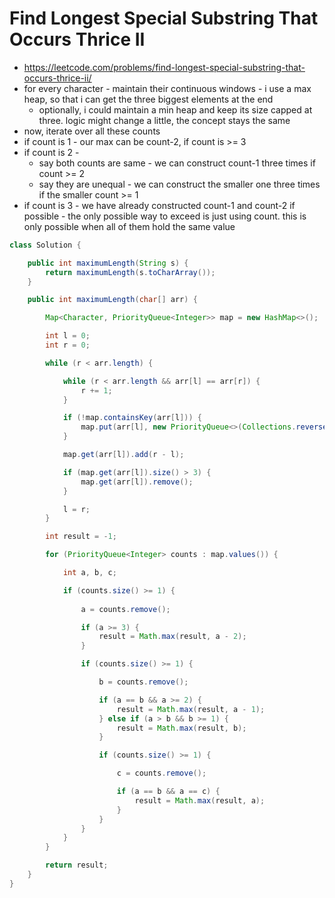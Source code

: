 # Find Longest Special Substring That Occurs Thrice II

- https://leetcode.com/problems/find-longest-special-substring-that-occurs-thrice-ii/
- for every character - maintain their continuous windows - i use a max heap, so that i can get the three biggest elements at the end
  - optionally, i could maintain a min heap and keep its size capped at three. logic might change a little, the concept stays the same
- now, iterate over all these counts
- if count is 1 - our max can be count-2, if count is >= 3
- if count is 2 -
  - say both counts are same - we can construct count-1 three times if count >= 2
  - say they are unequal - we can construct the smaller one three times if the smaller count >= 1
- if count is 3 - we have already constructed count-1 and count-2 if possible - the only possible way to exceed is just using count. this is only possible when all of them hold the same value

```java
class Solution {

    public int maximumLength(String s) {
        return maximumLength(s.toCharArray());
    }

    public int maximumLength(char[] arr) {

        Map<Character, PriorityQueue<Integer>> map = new HashMap<>();

        int l = 0;
        int r = 0;

        while (r < arr.length) {

            while (r < arr.length && arr[l] == arr[r]) {
                r += 1;
            }

            if (!map.containsKey(arr[l])) {
                map.put(arr[l], new PriorityQueue<>(Collections.reverseOrder()));
            }

            map.get(arr[l]).add(r - l);

            if (map.get(arr[l]).size() > 3) {
                map.get(arr[l]).remove();
            }

            l = r;
        }

        int result = -1;

        for (PriorityQueue<Integer> counts : map.values()) {

            int a, b, c;

            if (counts.size() >= 1) {
                
                a = counts.remove();

                if (a >= 3) {
                    result = Math.max(result, a - 2);
                }

                if (counts.size() >= 1) {

                    b = counts.remove();

                    if (a == b && a >= 2) {
                        result = Math.max(result, a - 1);
                    } else if (a > b && b >= 1) {
                        result = Math.max(result, b);
                    }

                    if (counts.size() >= 1) {

                        c = counts.remove();

                        if (a == b && a == c) {
                            result = Math.max(result, a);
                        }
                    }
                }
            }
        }

        return result;
    }
}
```
